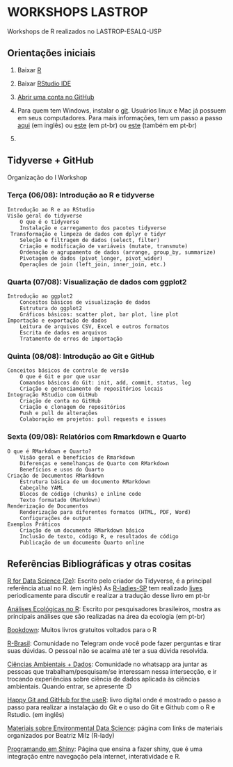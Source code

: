 # WORKSHOPS LASTROP
 Workshops de R realizados no LASTROP-ESALQ-USP
 
## Orientações iniciais

1. Baixar [R](https://www.r-project.org/)

2. Baixar [RStudio IDE](https://posit.co/products/open-source/rstudio/)

3. [Abrir uma conta no GitHub](https://github.com/login)

4. Para quem tem Windows, instalar o [git](https://gitforwindows.org/). Usuários linux e Mac já possuem em seus computadores. Para mais informações, tem um passo a passo [aqui](https://happygitwithr.com/install-git) (em inglês) ou [este](https://analisemacro.com.br/data-science/conectando-git-github-e-rstudio-em-3-passos/) (em pt-br) ou [este](https://natanaelsl.com.br/post/git-github-iniciantes/)  (também em pt-br)

5. 

## Tidyverse + GitHub
Organização do I Workshop

### Terça (06/08): Introdução ao R e tidyverse
    Introdução ao R e ao RStudio
    Visão geral do tidyverse
        O que é o tidyverse
        Instalação e carregamento dos pacotes tidyverse
     Transformação e limpeza de dados com dplyr e tidyr
        Seleção e filtragem de dados (select, filter)
        Criação e modificação de variáveis (mutate, transmute)
        Ordenação e agrupamento de dados (arrange, group_by, summarize)
        Pivotagem de dados (pivot_longer, pivot_wider)
        Operações de join (left_join, inner_join, etc.)

### Quarta (07/08): Visualização de dados com ggplot2
    Introdução ao ggplot2
        Conceitos básicos de visualização de dados
        Estrutura do ggplot2
        Gráficos básicos: scatter plot, bar plot, line plot
    Importação e exportação de dados
        Leitura de arquivos CSV, Excel e outros formatos
        Escrita de dados em arquivos
        Tratamento de erros de importação

### Quinta (08/08): Introdução ao Git e GitHub
    Conceitos básicos de controle de versão
        O que é Git e por que usar
        Comandos básicos do Git: init, add, commit, status, log
        Criação e gerenciamento de repositórios locais
    Integração RStudio com GitHub
        Criação de conta no GitHub
        Criação e clonagem de repositórios
        Push e pull de alterações
        Colaboração em projetos: pull requests e issues

### Sexta (09/08): Relatórios com Rmarkdown e Quarto
    O que é RMarkdown e Quarto?
        Visão geral e benefícios de Rmarkdown
        Diferenças e semelhanças de Quarto com RMarkdown
        Benefícios e usos do Quarto
    Criação de Documentos RMarkdown
        Estrutura básica de um documento RMarkdown
        Cabeçalho YAML
        Blocos de código (chunks) e inline code
        Texto formatado (Markdown)
    Renderização de Documentos
        Renderização para diferentes formatos (HTML, PDF, Word)
        Configurações de output
    Exemplos Práticos
        Criação de um documento RMarkdown básico
        Inclusão de texto, código R, e resultados de código
        Publicação de um documento Quarto online

## Referências Bibliográficas y otras cositas

[R for Data Science (2e)](https://r4ds.hadley.nz/): Escrito pelo criador do Tidyverse, é a principal referência atual no R. (em inglês)
As [R-ladies-SP](https://linktr.ee/rladies_sp) tem realizado [lives](https://www.youtube.com/c/RLadiesS%C3%A3oPaulo/streams) periodicamente para discutir e realizar a tradução desse livro em pt-br

[Análises Ecológicas no R](https://analises-ecologicas.com/): Escrito por pesquisadores brasileiros, mostra as principais análises que são realizadas na área da ecologia (em pt-br)

[Bookdown](https://www.bookdown.org/): Muitos livros gratuitos voltados para o R

[R-Brasil](https://t.me/rbrasiloficial): Comunidade no Telegram onde você pode fazer perguntas e tirar suas dúvidas. O pessoal não se acalma até ter a sua dúvida resolvida.

[Ciências Ambientais + Dados](https://chat.whatsapp.com/H4iqRqQICaSD9ebHPdyRGm): Comunidade no whatsapp ara juntar as pessoas que trabalham/pesquisam/se interessam nessa intersecção, e ir trocando experiências sobre ciência de dados aplicada às ciências ambientais. Quando entrar, se apresente :D

[Happy Git and GitHub for the useR](https://happygitwithr.com/): livro digital onde é mostrado o passo a passo para realizar a instalação do Git e o uso do Git e Github com o R e Rstudio. (em inglês)


[Materiais sobre Environmental Data Science](https://github.com/beatrizmilz/Environmental-Data-Science): página com links de materiais organizados por Beatriz Milz (R-lady)

[Programando em Shiny](https://programando-em-shiny.curso-r.com/): Página que ensina a fazer shiny, que é uma integração entre navegação pela internet, interatividade e R.
